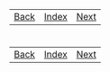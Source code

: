 <table width="100%">
    <tr>
        <td><a href="./001_Overview.md">Back</a></td>
        <td><a href="../Index.md">Index</a></td>
        <td><a href="./003_Windows_Install.md">Next</a></td>
    </tr>
</table>

#

#

#

[]()
<table width="100%">
    <tr>
        <td><a href="./001_Overview.md">Back</a></td>
        <td><a href="../Index.md">Index</a></td>
        <td><a href="./003_Windows_Install.md">Next</a></td>
    </tr>
</table>